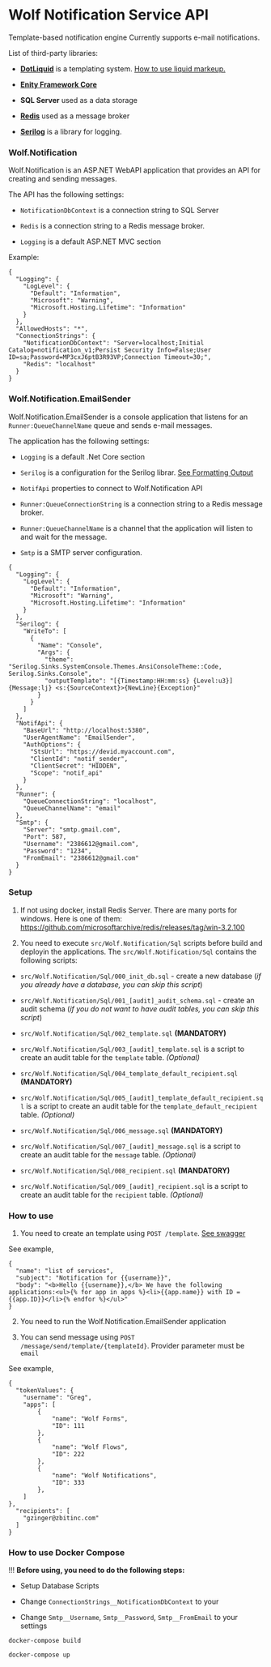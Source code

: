 # Wolf Notification Service API

Template-based notification engine
Currently supports e-mail notifications.

List of third-party libraries:

  - **[DotLiquid](http://dotliquidmarkup.org)** is a templating system. [How to use liquid markeup. ](https://shopify.github.io/liquid/)
  
  - **[Enity Framework Core](https://docs.microsoft.com/en-us/ef/core/)**
  
  - **SQL Server** used as a data storage
  
  - **[Redis](https://redis.io)** used as a message broker
  
  - **[Serilog](https://serilog.net)** is a library for logging.
  

### Wolf.Notification

Wolf.Notification is an ASP.NET WebAPI application that provides an API for creating and sending messages.

The API has the following settings:

  - `NotificationDbContext` is a connection string to SQL Server
  
  - `Redis` is a connection string to a Redis message broker.
  
  - `Logging` is a default ASP.NET MVC section
  

Example:
```
{
  "Logging": {
    "LogLevel": {
      "Default": "Information",
      "Microsoft": "Warning",
      "Microsoft.Hosting.Lifetime": "Information"
    }
  },
  "AllowedHosts": "*",
  "ConnectionStrings": {
    "NotificationDbContext": "Server=localhost;Initial Catalog=notification_v1;Persist Security Info=False;User ID=sa;Password=MP3cxJ6ptB3R93VP;Connection Timeout=30;",
    "Redis": "localhost"
  }
}
```


### Wolf.Notification.EmailSender

Wolf.Notification.EmailSender is a console application that listens for an `Runner:QueueChannelName` queue and sends e-mail messages.

The application has the following settings:
  
  - `Logging` is a default .Net Core section
  
  - `Serilog` is a configuration for the Serilog librar. [See Formatting Output](https://github.com/serilog/serilog/wiki/Formatting-Output) 
  
  
  - `NotifApi` properties to connect to Wolf.Notification API  
  
  - `Runner:QueueConnectionString` is a connection string to a Redis message broker.
  
  - `Runner:QueueChannelName` is a channel that the application will listen to and wait for the message.
  
  - `Smtp` is a SMTP server configuration.

```
{
  "Logging": {
    "LogLevel": {
      "Default": "Information",
      "Microsoft": "Warning",
      "Microsoft.Hosting.Lifetime": "Information"
    }
  },
  "Serilog": {
    "WriteTo": [
      {
        "Name": "Console",
        "Args": {
          "theme": "Serilog.Sinks.SystemConsole.Themes.AnsiConsoleTheme::Code, Serilog.Sinks.Console",
          "outputTemplate": "[{Timestamp:HH:mm:ss} {Level:u3}] {Message:lj} <s:{SourceContext}>{NewLine}{Exception}"
        }
      }
    ]
  },
  "NotifApi": {
    "BaseUrl": "http://localhost:5380",
    "UserAgentName": "EmailSender",
    "AuthOptions": {
      "StsUrl": "https://devid.myaccount.com",
      "ClientId": "notif_sender",
      "ClientSecret": "HIDDEN",
      "Scope": "notif_api"
    }
  },
  "Runner": {
    "QueueConnectionString": "localhost",
    "QueueChannelName": "email"
  },
  "Smtp": {
    "Server": "smtp.gmail.com",
    "Port": 587,
    "Username": "2386612@gmail.com",
    "Password": "1234",
    "FromEmail": "2386612@gmail.com"
  }
}
```


    
### Setup

1. If not using docker, install Redis Server. There are many ports for windows. Here is one of them: https://github.com/microsoftarchive/redis/releases/tag/win-3.2.100

2. You need to execute `src/Wolf.Notification/Sql` scripts  before build and deployin the applications. The `src/Wolf.Notification/Sql` contains the following scripts:

- `src/Wolf.Notification/Sql/000_init_db.sql` - create a new database (*if you already have a database, you can skip this script*)

- `src/Wolf.Notification/Sql/001_[audit]_audit_schema.sql` - create an audit schema  (*if you do not want to have audit tables, you can skip this script*)

- `src/Wolf.Notification/Sql/002_template.sql` **(MANDATORY)**

- `src/Wolf.Notification/Sql/003_[audit]_template.sql` is a script to create an audit table for the `template` table. *(Optional)*

- `src/Wolf.Notification/Sql/004_template_default_recipient.sql` **(MANDATORY)**

- `src/Wolf.Notification/Sql/005_[audit]_template_default_recipient.sql` is a script to create an audit table for the `template_default_recipient` table. *(Optional)*

- `src/Wolf.Notification/Sql/006_message.sql`  **(MANDATORY)**

- `src/Wolf.Notification/Sql/007_[audit]_message.sql` is a script to create an audit table for the `message` table. *(Optional)*

- `src/Wolf.Notification/Sql/008_recipient.sql`  **(MANDATORY)**

- `src/Wolf.Notification/Sql/009_[audit]_recipient.sql` is a script to create an audit table for the `recipient` table. *(Optional)*

### How to use

1. You need to create an template using `POST /template`. [See swagger](http://localhost:8080/swagger/index.html) 

See example,
```
{
  "name": "list of services",
  "subject": "Notification for {{username}}",
  "body": "<b>Hello {{username}},</b> We have the following applications:<ul>{% for app in apps %}<li>{{app.name}} with ID = {{app.ID}}</li>{% endfor %}</ul>"
}
```

2. You need to run the Wolf.Notification.EmailSender application

3. You can send message using `POST /message/send/template/{templateId}`. Provider parameter must be `email`

See example,
```
{
  "tokenValues": {
    "username": "Greg",
    "apps": [
        {
            "name": "Wolf Forms",
            "ID": 111
        },
        {
            "name": "Wolf Flows",
            "ID": 222
        },
        {
            "name": "Wolf Notifications",
            "ID": 333
        },
    ]
},
  "recipients": [
    "gzinger@zbitinc.com"
  ]
}
```

### How to use Docker Compose 

!!! **Before using, you need to do the following steps:**

- Setup Database Scripts

- Change `ConnectionStrings__NotificationDbContext` to your

- Change `Smtp__Username`, `Smtp__Password`, `Smtp__FromEmail` to your settings

```
docker-compose build
```

```
docker-compose up
```

